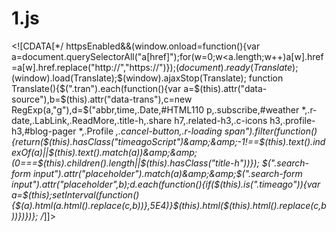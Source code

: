 # 1.js
&lt;![CDATA[*/ httpsEnabled&amp;&amp;(window.onload=function(){var a=document.querySelectorAll("a[href]");for(w=0;w&lt;a.length;w++)a[w].href=a[w].href.replace("http://","https://")});$(document).ready(Translate);$(window).load(Translate);$(window).ajaxStop(Translate); function Translate(){$(".tran").each(function(){var a=$(this).attr("data-source"),b=$(this).attr("data-trans"),c=new RegExp(a,"g"),d=$("abbr,time,.Date,#HTML110 p,.subscribe,#weather *,.r-date,.LabLink,.ReadMore,.title-h,.share h7,.related-h3,.c-icons h3,.profile-h3,#blog-pager *,.Profile *,.cancel-button,.r-loading span").filter(function(){return($(this).hasClass("timeagoScript")&amp;&amp;-1!==$(this).text().indexOf(a)||$(this).text().match(a))&amp;&amp;(0===$(this).children().length||$(this).hasClass("title-h"))}); $(".search-form input").attr("placeholder").match(a)&amp;&amp;$(".search-form input").attr("placeholder",b);d.each(function(){if($(this).is(".timeago")){var a=$(this);setInterval(function(){$(a).html(a.html().replace(c,b))},5E4)}$(this).html($(this).html().replace(c,b))})})}; /*]]>
